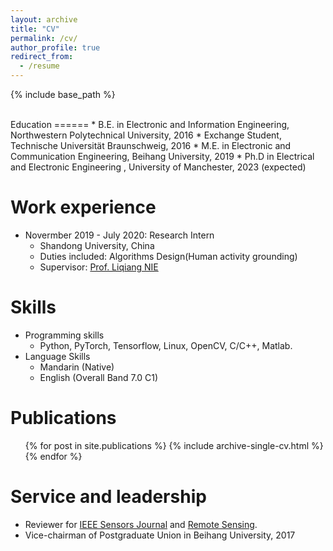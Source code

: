 ```yaml
---
layout: archive
title: "CV"
permalink: /cv/
author_profile: true
redirect_from:
  - /resume
---
```


{% include base_path %}

<br />
Education
======
* B.E. in Electronic and Information Engineering, Northwestern Polytechnical University, 2016
* Exchange Student, Technische Universität Braunschweig, 2016
* M.E. in Electronic and Communication Engineering, Beihang University, 2019
* Ph.D in Electrical and Electronic Engineering , University of Manchester, 2023 (expected)

Work experience
======
* Novermber 2019 - July 2020: Research Intern
  * Shandong University, China
  * Duties included: Algorithms Design(Human activity grounding)
  * Supervisor: [Prof. Liqiang NIE](https://liqiangnie.github.io/)

Skills
======
* Programming skills
  * Python, PyTorch, Tensorflow, Linux, OpenCV, C/C++, Matlab.
* Language Skills
  * Mandarin (Native)
  * English (Overall Band 7.0 C1)

Publications
======
  <ul>{% for post in site.publications %}
    {% include archive-single-cv.html %}
  {% endfor %}</ul>

  
Service and leadership
======
* Reviewer for [IEEE Sensors Journal](https://ieeexplore.ieee.org/xpl/RecentIssue.jsp?punumber=7361) and [Remote Sensing](https://www.mdpi.com/journal/remotesensing).
* Vice-chairman of Postgraduate Union in Beihang University, 2017
